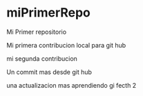 # miPrimerRepo

Mi Primer repositorio

Mi primera contribucion local para git hub 

mi segunda contribucion 

Un commit mas desde git hub 

una actualizacion mas aprendiendo gi fecth 2
